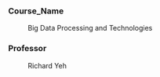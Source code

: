 <dl>
  <h3><dt>Course_Name</dt></h3>
  <dd>Big Data Processing and Technologies</dd>

  <h3><dt>Professor</dt></h3>
  <dd>Richard Yeh</dd>
</dl>

